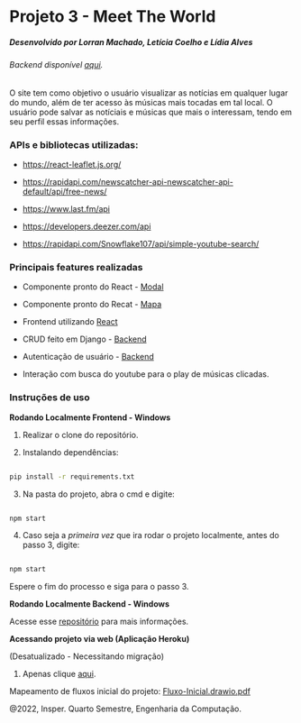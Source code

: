 # Projeto 3 - Meet The World
##### Desenvolvido por Lorran Machado, Letícia Coelho e Lídia Alves
###### Backend disponível [aqui](https://github.com/LidiaDomingos/backend-LLL).

O site tem como objetivo o usuário visualizar as notícias em qualquer lugar do mundo, além de ter acesso às músicas mais tocadas em tal local. O usuário pode salvar as notíciais e músicas que mais o interessam, tendo em seu perfil essas informações.

### APIs e bibliotecas utilizadas:
 
- https://react-leaflet.js.org/

- https://rapidapi.com/newscatcher-api-newscatcher-api-default/api/free-news/

- https://www.last.fm/api

- https://developers.deezer.com/api

- https://rapidapi.com/Snowflake107/api/simple-youtube-search/

### Principais features realizadas

- Componente pronto do React - [Modal](https://bestofreactjs.com/repo/Beisenbayev-use-modal-element#) 

- Componente pronto do Recat - [Mapa]( https://react-leaflet.js.org/)

- Frontend utilizando [React](https://pt-br.reactjs.org)

- CRUD feito em Django - [Backend](https://github.com/LidiaDomingos/backend-LLL)

- Autenticação de usuário - [Backend](https://github.com/LidiaDomingos/backend-LLL)

- Interação com busca do youtube para o play de músicas clicadas.

### Instruções de uso 


**Rodando Localmente Frontend - Windows**


1. Realizar o clone do repositório.

2. Instalando dependências:


```bash

pip install -r requirements.txt

```
3. Na pasta do projeto, abra o cmd e digite:


```bash

npm start

```

4. Caso seja a *primeira vez* que ira rodar o projeto localmente, antes do passo 3, digite:

```bash

npm start

```
Espere o fim do processo e siga para o passo 3.


**Rodando Localmente Backend - Windows**

Acesse esse [repositório](https://github.com/LidiaDomingos/backend-LLL) para mais informações.


**Acessando projeto via web (Aplicação Heroku)**

(Desatualizado - Necessitando migração)

1. Apenas clique <a href = "https://serene-bastion-41676.herokuapp.com/">aqui</a>.


Mapeamento de fluxos inicial do projeto: 
[Fluxo-Inicial.drawio.pdf](https://github.com/insper-tecnologias-web/projeto-3-lll/files/8779015/Fluxo-Inicial.drawio.pdf)

@2022, Insper. Quarto Semestre, Engenharia da Computação.
